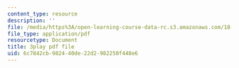 ```yaml
---
content_type: resource
description: ''
file: /media/https%3A/open-learning-course-data-rc.s3.amazonaws.com/18-03sc-differential-equations-fall-2011/6c7842cb982440de22d2982250f448e6_LbKKzMag5Rc.pdf
file_type: application/pdf
resourcetype: Document
title: 3play pdf file
uid: 6c7842cb-9824-40de-22d2-982250f448e6
---
```

